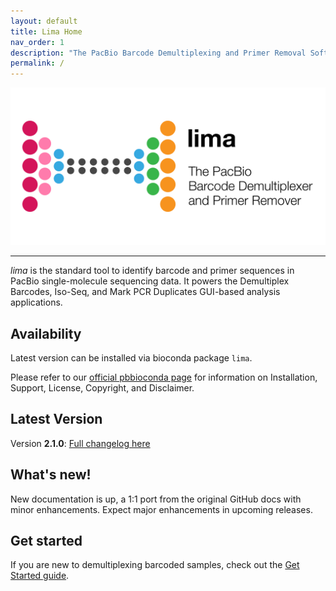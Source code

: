 ```yaml
---
layout: default
title: Lima Home
nav_order: 1
description: "The PacBio Barcode Demultiplexing and Primer Removal Software."
permalink: /
---
```


<p align="center">
  <img src="img/lima_card.png" alt="lima logo" width="650px"/>
</p>

***

_lima_ is the standard tool to identify barcode and primer sequences in PacBio
single-molecule sequencing data. It powers the Demultiplex Barcodes, Iso-Seq,
and Mark PCR Duplicates GUI-based analysis applications.

## Availability
Latest version can be installed via bioconda package `lima`.

Please refer to our [official pbbioconda page](https://github.com/PacificBiosciences/pbbioconda)
for information on Installation, Support, License, Copyright, and Disclaimer.

## Latest Version
Version **2.1.0**: [Full changelog here](/changelog)

## What's new!
New documentation is up, a 1:1 port from the original GitHub docs with minor
enhancements. Expect major enhancements in upcoming releases.

## Get started
If you are new to demultiplexing barcoded samples, check out the [Get Started guide](/get-started).
